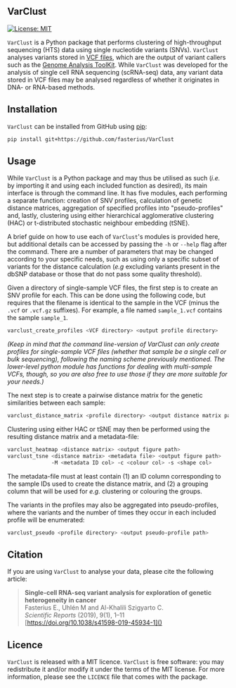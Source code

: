 ## VarClust

[![License: MIT][1]][2]

`VarClust` is a Python package that performs clustering of high-throughput
sequencing (HTS) data using single nucleotide variants (SNVs). `VarClust`
analyses variants stored in [VCF files][3], which are the output of variant
callers such as the [Genome Analysis ToolKit][4]. While `VarClust` was
developed for the analysis of single cell RNA sequencing (scRNA-seq) data, any
variant data stored in VCF files may be analysed regardless of whether it
originates in DNA- or RNA-based methods.

## Installation

`VarClust` can be installed from GitHub using [pip][5]:

```bash
pip install git+https://github.com/fasterius/VarClust
```

## Usage

While `VarClust` is a Python package and may thus be utilised as such (*i.e.*
by importing it and using each included function as desired), its main
interface is through the command line. It has five modules, each performing a
separate function: creation of SNV profiles, calculation of genetic distance
matrices, aggregation of specified profiles into "pseudo-profiles" and, lastly,
clustering using either hierarchical agglomerative clustering (HAC) or
t-distributed stochastic neighbour embedding (tSNE).

A brief guide on how to use each of `VarClust`'s modules is provided here, but 
additional details can be accessed by passing the `-h` or `--help` flag after
the command. There are a number of parameters that may be changed according to
your specific needs, such as using only a specific subset of variants for the
distance calculation (*e.g* excluding variants present in the dbSNP database
or those that do not pass some quality threshold).

Given a directory of single-sample VCF files, the first step is to create an
SNV profile for each. This can be done using the following code, but requires
that the filename is identical to the sample in the VCF (minus the `.vcf` or
`.vcf.gz` suffixes). For example, a file named `sample_1.vcf` contains the
sample `sample_1`.

```bash
varclust_create_profiles <VCF directory> <output profile directory>
```

*(Keep in mind that the command line-version of VarClust can only create
profiles for single-sample VCF files (whether that sample be a single cell or
bulk sequencing), following the naming scheme previously mentioned. The
lower-level python module has functions for dealing with multi-sample VCFs,
though, so you are also free to use those if they are   more suitable for your
needs.)* 

The next step is to create a pairwise distance matrix for the genetic
similarities between each sample:

```bash
varclust_distance_matrix <profile directory> <output distance matrix path>
```

Clustering using either HAC or tSNE may then be performed using the resulting
distance matrix and a metadata-file:

```bash
varclust_heatmap <distance matrix> <output figure path>
varclust_tsne <distance matrix> <metadata file> <output figure path>
              -M <metadata ID col> -c <colour col> -s <shape col>
```

The metadata-file must at least contain (1) an ID column corresponding to the
sample IDs used to create the distance matrix, and (2) a grouping column that
will be used for *e.g.* clustering or colouring the groups.

The variants in the profiles may also be aggregated into pseudo-profiles, where
the variants and the number of times they occur in each included profile will
be enumerated:

```bash
varclust_pseudo <profile directory> <output pseudo-profile path>
```

## Citation

If you are using `VarClust` to analyse your data, please cite the following
article:

> **Single-cell RNA-seq variant analysis for exploration of genetic**
> **heterogeneity in cancer**
> <br/> Fasterius E., Uhlén M and Al-Khalili Szigyarto C.
> <br/> *Scientific Reports* (2019), 9(1), 1–11
> <br/> [https://doi.org/10.1038/s41598-019-45934-1]()

## Licence

`VarClust` is released with a MIT licence. `VarClust` is free software: you may
redistribute it and/or modify it under the terms of the MIT license. For more
information, please see the `LICENCE` file that comes with the package.

[1]: https://img.shields.io/badge/License-MIT-blue.svg
[2]: https://opensource.org/licenses/MIT
[3]: http://www.internationalgenome.org/wiki/analysis/variant-call-format
[4]: https://software.broadinstitute.org/gatk/
[5]: https://pypi.org/project/pip/
